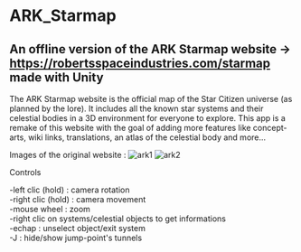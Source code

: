 # ARK_Starmap
## An offline version of the ARK Starmap website -> https://robertsspaceindustries.com/starmap made with Unity 
The ARK Starmap website is the official map of the Star Citizen universe (as planned by the lore). It includes all the known star systems and their celestial bodies in a 3D environment for everyone to explore. 
This app is a remake of this website with the goal of adding more features like concept-arts, wiki links, translations, an atlas of the celestial body and more...

Images of the original website :
![ark1](https://user-images.githubusercontent.com/59451933/172583990-e6894220-0536-4e65-8aff-2271513756a6.png)
![ark2](https://user-images.githubusercontent.com/59451933/172584001-04cd6307-dde5-435f-9887-757195d207e8.png)

Controls

-left clic (hold) : camera rotation <br/>
-right clic (hold) : camera movement <br/>
-mouse wheel : zoom <br/>
-right clic on systems/celestial objects to get informations <br/>
-echap : unselect object/exit system <br/>
-J : hide/show jump-point's tunnels
